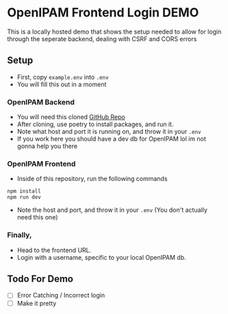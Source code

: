 # OpenIPAM Frontend Login DEMO
This is a locally hosted demo that shows the setup needed to allow for login through the seperate backend, dealing with CSRF and CORS errors

## Setup

- First, copy `example.env` into `.env`
- You will fill this out in a moment

### OpenIPAM Backend
- You will need this cloned [GitHub Repo](https://github.com/Treyson-Grange/django-openipam)
- After cloning, use poetry to install packages, and run it.
- Note what host and port it is running on, and throw it in your `.env`
- If you work here you should have a dev db for OpenIPAM lol im not gonna help you there

### OpenIPAM Frontend
- Inside of this repository, run the following commands
```
npm install 
npm run dev
```
- Note the host and port, and throw it in your `.env` (You don't actually need this one)

### Finally,
- Head to the frontend URL.
- Login with a username, specific to your local OpenIPAM db.

## Todo For Demo
- [ ] Error Catching / Incorrect login
- [ ] Make it pretty